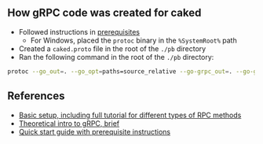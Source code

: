 ## How gRPC code was created for caked

* Followed instructions in [prerequisites](https://grpc.io/docs/languages/go/quickstart/#prerequisites)
    * For Windows, placed the `protoc` binary in the `%SystemRoot%` path
* Created a `caked.proto` file in the root of the `./pb` directory
* Ran the following command in the root of the `./pb` directory:
```sh
protoc --go_out=. --go_opt=paths=source_relative --go-grpc_out=. --go-grpc_opt=paths=source_relative .\caked.proto
```

## References
* [Basic setup, including full tutorial for different types of RPC methods](https://grpc.io/docs/languages/go/basics/)
* [Theoretical intro to gRPC, brief](https://grpc.io/docs/what-is-grpc/introduction/)
* [Quick start guide with prerequisite instructions](https://grpc.io/docs/languages/go/quickstart)